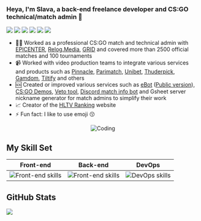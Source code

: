 ### Heya, I'm Slava, a back-end freelance developer and CS:GO technical/match admin 👋

[![](https://img.shields.io/badge/Website-PeRcH1.me-%23ffda00?style=flat&logo=e)](https://perch1.me/)
[![](https://img.shields.io/badge/Discord-PeRcH1%236100-%237289DA?logo=discord)](https://discordapp.com/users/284644003993878528)
[![](https://img.shields.io/badge/VK-Kushelevich-%234C75A3?logo=vk)](https://vk.com/id175059002)
[![](https://img.shields.io/badge/Email-mail%40perch1.me-%23BB001B?logo=mail.ru)](mailto://mail@perch1.me)
[![](https://img.shields.io/badge/GitHub-PeRcHiK31-4078c0?style=flat&logo=github)](https://github.com/PeRcHiK31)
[![](https://img.shields.io/twitter/follow/PeRcH1337?color=%231DA1F2&style=flat&logo=twitter)](https://twitter.com/PeRcH1337)

- 👨‍💻 Worked as a professional CS:GO match and technical admin with [EPICENTER](https://epicenter.gg/en), [Relog.Media](https://relog.rs/), [GRID](https://grid.gg/) and covered more than 2500 official matches and 100 tournaments
- 📹 Worked with video production teams to integrate various services and products such as [Pinnacle](https://www.pinnacle.com/en/), [Parimatch](https://global.parimatch.com/en/), [Unibet](https://www.unibet.com/), [Thuderpick](https://thunderpick.com/en/), [Gamdom](https://thunderpick.com/en/), [Tiltify](https://tiltify.com/) and others 
- 🆘 Created or improved various services such as [eBot](https://ebot.perch1.me/) ([Public version](http://www.esport-tools.net/)), [CS:GO Demos](https://csgo-demos.perch1.me/), [Veto tool](https://veto.perch1.me/), [Discord match info bot](https://h8r.services/discord-bot/) and Gsheet server nickname generator for match admins to simplify their work
- 📈 Creator of the [HLTV Ranking](https://hltv-ranking.perch1.me/) website
- ⚡ Fun fact: I like to use emoji 😗

<p align="center">
  <img src="https://c.tenor.com/bCfpwMjfAi0AAAAC/cat-typing.gif" alt="Coding">
</p>

## My Skill Set
| Front-end | Back-end | DevOps |
| --------- | -------- | ------ |
| ![Front-end skills](https://skillicons.dev/icons?i=html,css,js,ts,jquery,vue,webpack,sass) | ![Front-end skills](https://skillicons.dev/icons?i=nodejs,js,ts,php,pug,regex,mysql,postgres,redis,git,github,gitlab) | ![DevOps skills](https://skillicons.dev/icons?i=linux,docker,bash) |

## GitHub Stats
<img src="https://github-readme-stats.vercel.app/api?username=PeRcHiK31&show_icons=true&count_private=true&hide_border=true&theme=merko">
